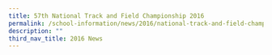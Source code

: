 ```yaml
---
title: 57th National Track and Field Championship 2016
permalink: /school-information/news/2016/national-track-and-field-championship/
description: ""
third_nav_title: 2016 News
---
```


